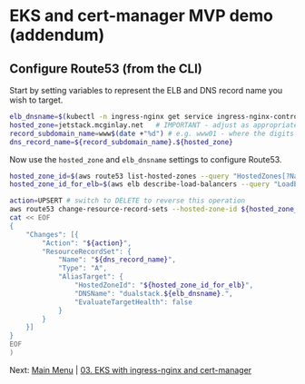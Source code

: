 # EKS and cert-manager MVP demo (addendum)

## Configure Route53 (from the CLI)

Start by setting variables to represent the ELB and DNS record name you wish to target.
```bash
elb_dnsname=$(kubectl -n ingress-nginx get service ingress-nginx-controller -o jsonpath='{.status.loadBalancer.ingress[0].hostname}')
hosted_zone=jetstack.mcginlay.net   # IMPORTANT - adjust as appropriate
record_subdomain_name=www$(date +"%d") # e.g. www01 - where the digits indicate the day of the month
dns_record_name=${record_subdomain_name}.${hosted_zone}
```

Now use the `hosted_zone` and `elb_dnsname` settings to configure Route53.
```bash
hosted_zone_id=$(aws route53 list-hosted-zones --query "HostedZones[?Name=='${hosted_zone}.'].Id" --output text | cut -d '/' -f3)
hosted_zone_id_for_elb=$(aws elb describe-load-balancers --query "LoadBalancerDescriptions[?DNSName=='${elb_dnsname}'].CanonicalHostedZoneNameID" --output text)

action=UPSERT # switch to DELETE to reverse this operation
aws route53 change-resource-record-sets --hosted-zone-id ${hosted_zone_id} --change-batch file://<(
cat << EOF
{
    "Changes": [{
        "Action": "${action}",
        "ResourceRecordSet": {
            "Name": "${dns_record_name}",
            "Type": "A",
            "AliasTarget": {
                "HostedZoneId": "${hosted_zone_id_for_elb}",
                "DNSName": "dualstack.${elb_dnsname}.",
                "EvaluateTargetHealth": false
            }
        }
    }]
}
EOF
)
```

Next: [Main Menu](/README.md) | [03. EKS with ingress-nginx and cert-manager](../../03-eks-ingress-nginx-cert-manager/README.md)

